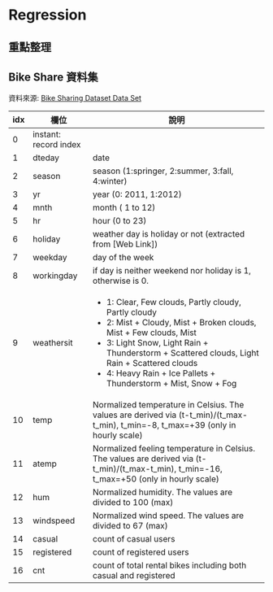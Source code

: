 # Regression

## 重點整理

## Bike Share 資料集
資料來源: [Bike Sharing Dataset Data Set](http://archive.ics.uci.edu/ml/datasets/bike+sharing+dataset)

idx | 欄位 | 說明 
----|------|------
0 | instant: record index
1 | dteday | date
2 | season | season (1:springer, 2:summer, 3:fall, 4:winter)
3 | yr | year (0: 2011, 1:2012)
4 | mnth | month ( 1 to 12)
5 | hr | hour (0 to 23)
6 | holiday | weather day is holiday or not (extracted from [Web Link])
7 | weekday | day of the week
8 | workingday | if day is neither weekend nor holiday is 1, otherwise is 0.
9 | weathersit | <ul><li>1: Clear, Few clouds, Partly cloudy, Partly cloudy</li><li>2: Mist + Cloudy, Mist + Broken clouds, Mist + Few clouds, Mist</li><li>3: Light Snow, Light Rain + Thunderstorm + Scattered clouds, Light Rain + Scattered clouds</li><li>4: Heavy Rain + Ice Pallets + Thunderstorm + Mist, Snow + Fog</li></ul>
10 | temp | Normalized temperature in Celsius. The values are derived via (t-t_min)/(t_max-t_min), t_min=-8, t_max=+39 (only in hourly scale)
11 | atemp | Normalized feeling temperature in Celsius. The values are derived via (t-t_min)/(t_max-t_min), t_min=-16, t_max=+50 (only in hourly scale)
12 | hum | Normalized humidity. The values are divided to 100 (max)
13 | windspeed | Normalized wind speed. The values are divided to 67 (max)
14 | casual | count of casual users
15 | registered | count of registered users
16 | cnt | count of total rental bikes including both casual and registered
